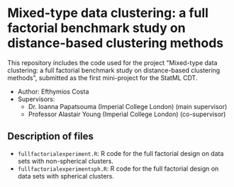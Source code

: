 # Mixed-type data clustering: a full factorial benchmark study on distance-based clustering methods

This repository includes the code used for the project "Mixed-type data clustering: a full factorial benchmark study on distance-based clustering methods", submitted as the first mini-project for the StatML CDT.

* Author: Efthymios Costa
* Supervisors:
  * Dr. Ioanna Papatsouma (Imperial College London) (main supervisor)
  * Professor Alastair Young (Imperial College London) (co-supervisor)
  
## Description of files

* `fullfactorialexperiment.R`: R code for the full factorial design on data sets with non-spherical clusters.
* `fullfactorialexperimentsph.R`: R code for the full factorial design on data sets with spherical clusters.
